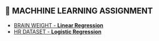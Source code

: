 ## 📖 **MACHHINE LEARNING ASSIGNMENT**


* [BRAIN WEIGHT - **Linear Regression**](https://github.com/kafuuma/MCS-7103-ML/blob/master/Linear%20Regression/BrainWeight.ipynb)
* [HR DATASET - **Logistic Regression**](https://github.com/kafuuma/MCS-7103-ML/blob/master/Logistic%20Regression/HRdataset.ipynb)
